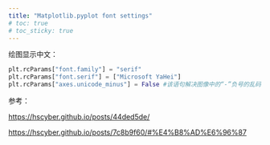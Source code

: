 ```yaml
---
title: "Matplotlib.pyplot font settings"
# toc: true
# toc_sticky: true
---
```


绘图显示中文：

```python
plt.rcParams["font.family"] = "serif"
plt.rcParams["font.serif"] = ["Microsoft YaHei"]
plt.rcParams["axes.unicode_minus"] = False #该语句解决图像中的“-”负号的乱码问题
```



参考：

https://hscyber.github.io/posts/44ded5de/

https://hscyber.github.io/posts/7c8b9f60/#%E4%B8%AD%E6%96%87